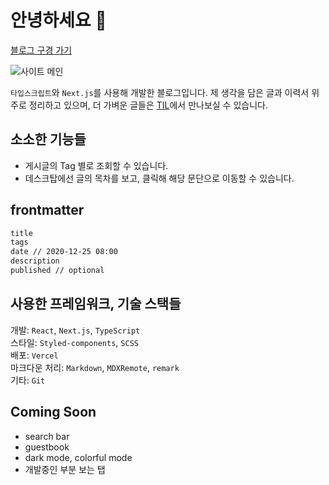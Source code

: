 # 안녕하세요 👋

[블로그 구경 가기](https://haeun.vercel.app/)

![사이트 메인](https://user-images.githubusercontent.com/50111853/172634895-6693e000-5494-4af4-87f6-9d5eebaa3f41.png)

`타입스크립트`와 `Next.js`를 사용해 개발한 블로그입니다.
제 생각을 담은 글과 이력서 위주로 정리하고 있으며,
더 가벼운 글들은 [TIL](https://pullingoff.github.io)에서 만나보실 수 있습니다.

## 소소한 기능들

- 게시글의 Tag 별로 조회할 수 있습니다.
- 데스크탑에선 글의 목차를 보고, 클릭해 해당 문단으로 이동할 수 있습니다.

## frontmatter

```markdown
title
tags
date // 2020-12-25 08:00
description
published // optional
```

## 사용한 프레임워크, 기술 스택들

개발: `React`, `Next.js`, `TypeScript`  
스타일: `Styled-components`, `SCSS`  
배포: `Vercel`  
마크다운 처리: `Markdown`, `MDXRemote`, `remark`  
기타: `Git`

## Coming Soon

- search bar
- guestbook
- dark mode, colorful mode
- 개발중인 부분 보는 탭
